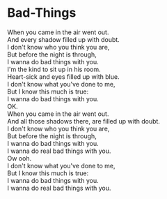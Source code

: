 # Bad-Things

When you came in the air went out.  
And every shadow filled up with doubt.  
I don't know who you think you are,  
But before the night is through,  
I wanna do bad things with you.  
I'm the kind to sit up in his room.  
Heart-sick and eyes filled up with blue.  
I don't know what you've done to me,  
But I know this much is true:  
I wanna do bad things with you.  
OK.  
When you came in the air went out.  
And all those shadows there, are filled up with doubt.  
I don't know who you think you are,  
But before the night is through,  
I wanna do bad things with you.  
I wanna do real bad things with you.  
Ow ooh.  
I don't know what you've done to me,  
But I know this much is true:  
I wanna do bad things with you.  
I wanna do real bad things with you.
